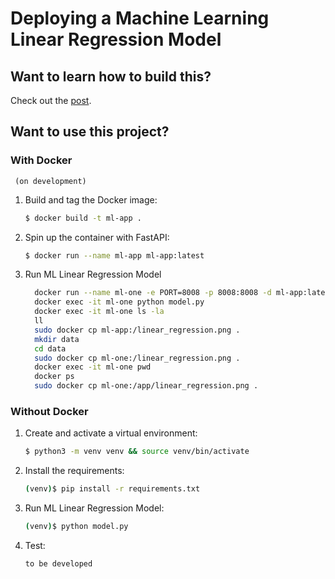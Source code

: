 # Deploying a Machine Learning Linear Regression Model
                          
## Want to learn how to build this?

Check out the [post](https://scikit-learn.org/stable/modules/linear_model.html).

## Want to use this project?

### With Docker
     (on development)
     
1. Build and tag the Docker image:

    ```sh
    $ docker build -t ml-app .
    ```

2. Spin up the container with FastAPI:

    ```sh
    $ docker run --name ml-app ml-app:latest
    ```
3. Run ML Linear Regression Model 

     ```sh
       docker run --name ml-one -e PORT=8008 -p 8008:8008 -d ml-app:latest
       docker exec -it ml-one python model.py
       docker exec -it ml-one ls -la
       ll
       sudo docker cp ml-app:/linear_regression.png .       
       mkdir data
       cd data      
       sudo docker cp ml-one:/linear_regression.png .
       docker exec -it ml-one pwd
       docker ps
       sudo docker cp ml-one:/app/linear_regression.png .
     ```

### Without Docker

1. Create and activate a virtual environment:

    ```sh
    $ python3 -m venv venv && source venv/bin/activate
    ```

1. Install the requirements:

    ```sh
    (venv)$ pip install -r requirements.txt
    
    ```

1. Run ML Linear Regression Model:

    ```sh
    (venv)$ python model.py
    ```

1. Test:

    ```sh
    to be developed
    ```
